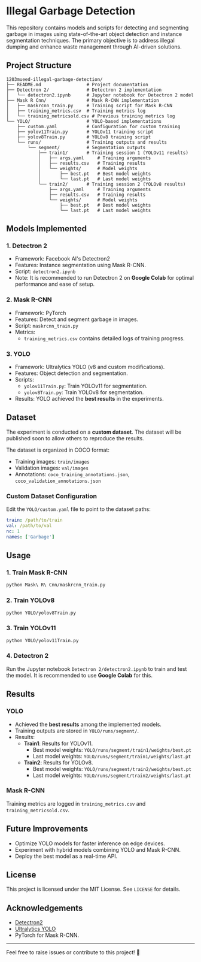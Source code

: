# Illegal Garbage Detection

This repository contains models and scripts for detecting and segmenting garbage in images using state-of-the-art object detection and instance segmentation techniques. The primary objective is to address illegal dumping and enhance waste management through AI-driven solutions.

## Project Structure

```
1203mueed-illegal-garbage-detection/
├── README.md                 # Project documentation
├── Detectron 2/              # Detectron 2 implementation
│   └── detectron2.ipynb      # Jupyter notebook for Detectron 2 model
├── Mask R Cnn/               # Mask R-CNN implementation
│   ├── maskrcnn_train.py     # Training script for Mask R-CNN
│   ├── training_metrics.csv  # Training metrics log
│   └── training_metricsold.csv # Previous training metrics log
└── YOLO/                     # YOLO-based implementations
    ├── custom.yaml           # Configuration for custom training
    ├── yolov11Train.py       # YOLOv11 training script
    ├── yolov8Train.py        # YOLOv8 training script
    └── runs/                 # Training outputs and results
        └── segment/          # Segmentation outputs
            ├── train1/       # Training session 1 (YOLOv11 results)
            │   ├── args.yaml     # Training arguments
            │   ├── results.csv   # Training results
            │   └── weights/      # Model weights
            │       ├── best.pt   # Best model weights
            │       └── last.pt   # Last model weights
            └── train2/       # Training session 2 (YOLOv8 results)
                ├── args.yaml     # Training arguments
                ├── results.csv   # Training results
                └── weights/      # Model weights
                    ├── best.pt   # Best model weights
                    └── last.pt   # Last model weights
```

## Models Implemented

### 1. Detectron 2
- Framework: Facebook AI's Detectron2
- Features: Instance segmentation using Mask R-CNN.
- Script: `detectron2.ipynb`
- Note: It is recommended to run Detectron 2 on **Google Colab** for optimal performance and ease of setup.

### 2. Mask R-CNN
- Framework: PyTorch
- Features: Detect and segment garbage in images.
- Script: `maskrcnn_train.py`
- Metrics:
  - `training_metrics.csv` contains detailed logs of training progress.

### 3. YOLO
- Framework: Ultralytics YOLO (v8 and custom modifications).
- Features: Object detection and segmentation.
- Scripts:
  - `yolov11Train.py`: Train YOLOv11 for segmentation.
  - `yolov8Train.py`: Train YOLOv8 for segmentation.
- Results: YOLO achieved the **best results** in the experiments.

## Dataset

The experiment is conducted on a **custom dataset**. The dataset will be published soon to allow others to reproduce the results.

The dataset is organized in COCO format:
- Training images: `train/images`
- Validation images: `val/images`
- Annotations: `coco_training_annotations.json`, `coco_validation_annotations.json`

### Custom Dataset Configuration
Edit the `YOLO/custom.yaml` file to point to the dataset paths:
```yaml
train: /path/to/train
val: /path/to/val
nc: 1
names: ['Garbage']
```

## Usage

### 1. Train Mask R-CNN
```bash
python Mask\ R\ Cnn/maskrcnn_train.py
```

### 2. Train YOLOv8
```bash
python YOLO/yolov8Train.py
```

### 3. Train YOLOv11
```bash
python YOLO/yolov11Train.py
```

### 4. Detectron 2
Run the Jupyter notebook `Detectron 2/detectron2.ipynb` to train and test the model. It is recommended to use **Google Colab** for this.

## Results

### YOLO
- Achieved the **best results** among the implemented models.
- Training outputs are stored in `YOLO/runs/segment/`.
- Results:
  - **Train1**: Results for YOLOv11.
    - Best model weights: `YOLO/runs/segment/train1/weights/best.pt`
    - Last model weights: `YOLO/runs/segment/train1/weights/last.pt`
  - **Train2**: Results for YOLOv8.
    - Best model weights: `YOLO/runs/segment/train2/weights/best.pt`
    - Last model weights: `YOLO/runs/segment/train2/weights/last.pt`

### Mask R-CNN
Training metrics are logged in `training_metrics.csv` and `training_metricsold.csv`.

## Future Improvements
- Optimize YOLO models for faster inference on edge devices.
- Experiment with hybrid models combining YOLO and Mask R-CNN.
- Deploy the best model as a real-time API.

## License

This project is licensed under the MIT License. See `LICENSE` for details.

## Acknowledgements
- [Detectron2](https://github.com/facebookresearch/detectron2)
- [Ultralytics YOLO](https://github.com/ultralytics/yolov5)
- PyTorch for Mask R-CNN.

---
Feel free to raise issues or contribute to this project! 🚀
